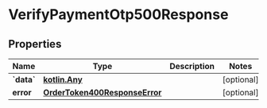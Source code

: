 
# VerifyPaymentOtp500Response

## Properties
Name | Type | Description | Notes
------------ | ------------- | ------------- | -------------
**&#x60;data&#x60;** | [**kotlin.Any**](.md) |  |  [optional]
**error** | [**OrderToken400ResponseError**](OrderToken400ResponseError.md) |  |  [optional]



